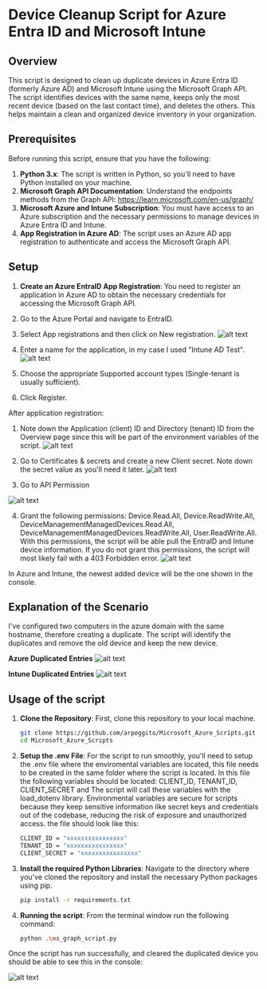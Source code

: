 # Device Cleanup Script for Azure Entra ID and Microsoft Intune

## Overview

This script is designed to clean up duplicate devices in Azure Entra ID (formerly Azure AD) and Microsoft Intune using the Microsoft Graph API. The script identifies devices with the same name, keeps only the most recent device (based on the last contact time), and deletes the others. This helps maintain a clean and organized device inventory in your organization.


## Prerequisites

Before running this script, ensure that you have the following:

1. **Python 3.x**: The script is written in Python, so you'll need to have Python installed on your machine.
2. **Microsoft Graph API Documentation**: Understand the endpoints methods from the Graph API: https://learn.microsoft.com/en-us/graph/
3. **Microsoft Azure and Intune Subscription**: You must have access to an Azure subscription and the necessary permissions to manage devices in Azure Entra ID and Intune.
4. **App Registration in Azure AD**: The script uses an Azure AD app registration to authenticate and access the Microsoft Graph API.


## Setup

1. **Create an Azure EntraID App Registration**: You need to register an application in Azure AD to obtain the necessary credentials for accessing the Microsoft Graph API.

2. Go to the Azure Portal and navigate to EntraID.
3. Select App registrations and then click on New registration.
![alt text](App_registrations.png)

4. Enter a name for the application, in my case I used "Intune AD Test".
![alt text](Application_name.png)

5. Choose the appropriate Supported account types (Single-tenant is usually sufficient).
6. Click Register.

After application registration:
1. Note down the Application (client) ID and Directory (tenant) ID from the Overview page since this will be part of the environment variables of the script.
![alt text](intune_info.png) 

2. Go to Certificates & secrets and create a new Client secret. Note down the secret value as you'll need it later.
![alt text](Certificate_and_secrets.png)

3. Go to API Permission

![alt text](API_permission.png)

4. Grant the following permissions: Device.Read.All, Device.ReadWrite.All, DeviceManagementManagedDevices.Read.All, DeviceManagementManagedDevices.ReadWrite.All, 
User.ReadWrite.All. With this permissions, the script will be able pull the EntraID and Intune device information. If you do not grant this permissions, the script will most likely fail with a 403 Forbidden error.
![alt text](Configured_permissions.png)

In Azure and Intune, the newest added device will be the one shown in the console.

## Explanation of the Scenario

I've configured two computers in the azure domain with the same hostname, therefore creating a duplicate. The script will identify the duplicates and remove the old device and keep the new device.

**Azure Duplicated Entries**
![alt text](Entra_ID_Duplicated.png)

**Intune Duplicated Entries**
![alt text](Intune_duplicated_entries.png)

## Usage of the script

1. **Clone the Repository**: First, clone this repository to your local machine.
    ```bash
    git clone https://github.com/arpeggito/Microsoft_Azure_Scripts.git
    cd Microsoft_Azure_Scripts

2. **Setup the .env File**: For the script to run smoothly, you'll need to setup the .env file where the enviromental variables are located, this file needs to be created in the same folder where the script is located. In this file the following variables should be located: CLIENT_ID, TENANT_ID, CLIENT_SECRET and The script will call these variables with the load_dotenv library. Environmental variables are secure for scripts because they keep sensitive information like secret keys and credentials out of the codebase, reducing the risk of exposure and unauthorized access. the file should look like this:
    ```bash
    CLIENT_ID = "xxxxxxxxxxxxxxxx"
    TENANT_ID = "xxxxxxxxxxxxxxxx"
    CLIENT_SECRET = "xxxxxxxxxxxxxxxx"

3. **Install the required Python Libraries**: Navigate to the directory where you've cloned the repository and install the necessary Python packages using pip.
    ```bash
    pip install -r requirements.txt

3. **Running the script**: From the terminal window run the following command:

    ```bash
    python .\ms_graph_script.py

Once the script has run successfully, and cleared the duplicated device you should be able to see this in the console:

![alt text](<script_output.png>)
